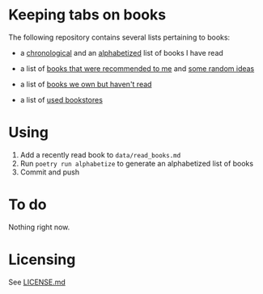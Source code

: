 # Keeping tabs on books

The following repository contains several lists pertaining to books: 

- a [chronological](./data/read_books.md) and an [alphabetized](./data/read_books_alpha.md) list of books I have read

- a list of [books that were recommended to me](./data/recommendations.md) and [some random ideas](./data/random.md)

- a list of [books we own but haven't read](./data/unread_books.md)

- a list of [used bookstores](./data/bookstores.md)

# Using

1. Add a recently read book to `data/read_books.md`
2. Run `poetry run alphabetize` to generate an alphabetized list of books
3. Commit and push

# To do
Nothing right now.

# Licensing

See [LICENSE.md](LICENSE.md)
